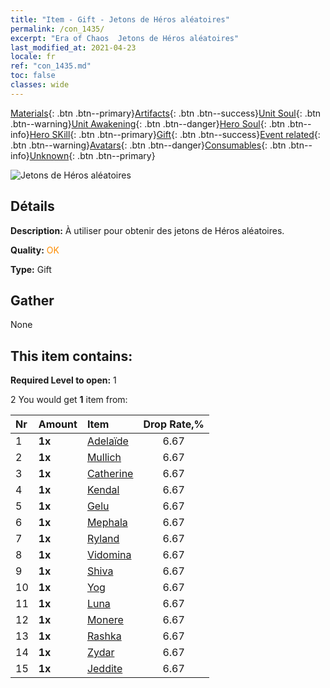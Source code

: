 ```yaml
---
title: "Item - Gift - Jetons de Héros aléatoires"
permalink: /con_1435/
excerpt: "Era of Chaos  Jetons de Héros aléatoires"
last_modified_at: 2021-04-23
locale: fr
ref: "con_1435.md"
toc: false
classes: wide
---
```

 [Materials](/ItemsFR/){: .btn .btn--primary}[Artifacts](/ItemsFR/Artifacts/){: .btn .btn--success}[Unit Soul](/ItemsFR/UnitSoul/){: .btn .btn--warning}[Unit Awakening](/ItemsFR/UnitAwakening/){: .btn .btn--danger}[Hero Soul](/ItemsFR/HeroSoul/){: .btn .btn--info}[Hero SKill](/ItemsFR/HeroSkill/){: .btn .btn--primary}[Gift](/ItemsFR/Gift/){: .btn .btn--success}[Event related](/ItemsFR/Events/){: .btn .btn--warning}[Avatars](/ItemsFR/Avatars/){: .btn .btn--danger}[Consumables](/ItemsFR/Consumables/){: .btn .btn--info}[Unknown](/ItemsFR/Unknown/){: .btn .btn--primary}

 ![Jetons de Héros aléatoires](/images/t/i_907049.png)

## Détails
 **Description:** À utiliser pour obtenir des jetons de Héros aléatoires.

 **Quality:** <span style="color: #FF8C00">OK</span>

 **Type:** Gift

## Gather

  None

## This item contains:

 **Required Level to open:** 1

 2 You would get **1** item  from:

  | Nr | Amount |     Item    | Drop Rate,% |
  |:---|:-------|:------------|:---------:|
  | 1 |  **1x** | [Adelaïde](/ItemsFR/her_359/) | 6.67 | 
  | 2 |  **1x** | [Mullich](/ItemsFR/her_360/) | 6.67 | 
  | 3 |  **1x** | [Catherine](/ItemsFR/her_361/) | 6.67 | 
  | 4 |  **1x** | [Kendal](/ItemsFR/her_363/) | 6.67 | 
  | 5 |  **1x** | [Gelu](/ItemsFR/her_366/) | 6.67 | 
  | 6 |  **1x** | [Mephala](/ItemsFR/her_367/) | 6.67 | 
  | 7 |  **1x** | [Ryland](/ItemsFR/her_368/) | 6.67 | 
  | 8 |  **1x** | [Vidomina](/ItemsFR/her_372/) | 6.67 | 
  | 9 |  **1x** | [Shiva](/ItemsFR/her_376/) | 6.67 | 
  | 10 |  **1x** | [Yog](/ItemsFR/her_377/) | 6.67 | 
  | 11 |  **1x** | [Luna](/ItemsFR/her_378/) | 6.67 | 
  | 12 |  **1x** | [Monere](/ItemsFR/her_379/) | 6.67 | 
  | 13 |  **1x** | [Rashka](/ItemsFR/her_384/) | 6.67 | 
  | 14 |  **1x** | [Zydar](/ItemsFR/her_385/) | 6.67 | 
  | 15 |  **1x** | [Jeddite](/ItemsFR/her_391/) | 6.67 | 
